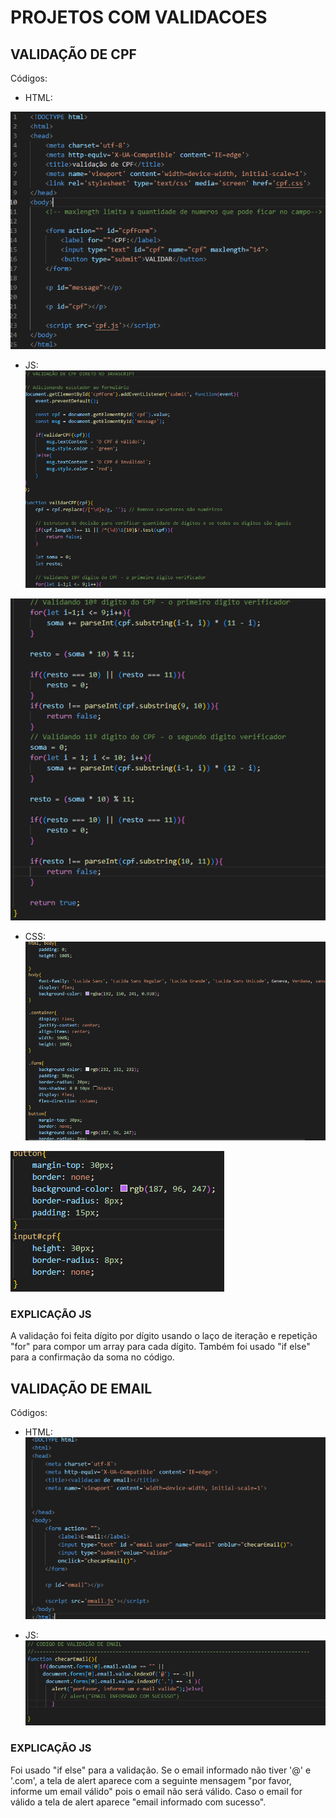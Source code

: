 # PROJETOS COM VALIDACOES

## VALIDAÇÃO DE CPF 

 Códigos:
  
 - HTML:  

 ![](img/cpfHtml.png)

 - JS:  
 ![](img/cpfJS.png)

 ![](img/cpfJS2.png)


 - CSS:  
 ![](img/cpfCSS.png)
 
 ![](img/cpfCSS2.png)
  
### EXPLICAÇÃO JS

  A validação foi feita dígito por dígito usando o laço de iteração e repetição "for" para compor um array para cada dígito. Também foi usado "if else" para a confirmação da soma no código.


## VALIDAÇÃO DE EMAIL

  Códigos:
  
 - HTML:  
 ![](img/emailHTML.png)     

 - JS:  
 ![](img/emailJS.png)
    

### EXPLICAÇÃO JS

   Foi usado "if else" para a validação. Se o email informado não tiver '@' e '.com', a tela de alert aparece com a seguinte mensagem "por favor, informe um email válido" pois o email não será válido. Caso o email for válido a tela de alert aparece "email informado com sucesso".


 



